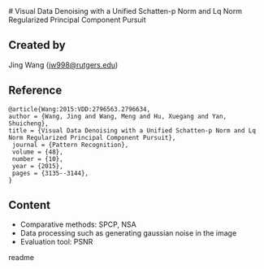 <snippet>
  <content>
# Visual Data Denoising with a Unified Schatten-p Norm and Lq Norm Regularized Principal Component Pursuit

## Created by 

Jing Wang (jw998@rutgers.edu)

## Reference
```
@article{Wang:2015:VDD:2796563.2796634, 
author = {Wang, Jing and Wang, Meng and Hu, Xuegang and Yan, Shuicheng}, 
title = {Visual Data Denoising with a Unified Schatten-p Norm and Lq Norm Regularized Principal Component Pursuit},
 journal = {Pattern Recognition},
 volume = {48},
 number = {10},
 year = {2015},
 pages = {3135--3144},
} 
```

## Content

* Comparative methods: SPCP, NSA
* Data processing such as generating gaussian noise in the image
* Evaluation tool: PSNR
</content>
  <tabTrigger>readme</tabTrigger>
</snippet>